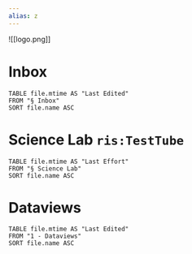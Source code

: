 ```yaml
---
alias: z
---
```


![[logo.png]]

# Inbox 

```dataview
TABLE file.mtime AS "Last Edited"
FROM "§ Inbox"
SORT file.name ASC
```

# Science Lab `ris:TestTube`
```dataview
TABLE file.mtime AS "Last Effort"
FROM "§ Science Lab"
SORT file.name ASC
```

# Dataviews 

```dataview
TABLE file.mtime AS "Last Edited"
FROM "1 - Dataviews"
SORT file.name ASC
```

